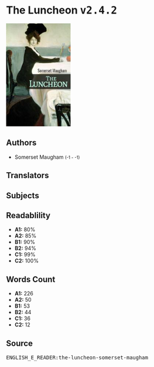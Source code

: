 # The Luncheon <kbd>v2.4.2</kbd>

![](./cover.medium.jpg "")

## Authors


 - Somerset Maugham <small>(-1 - -1)</small>

## Translators



## Subjects



## Readablility


 - **A1:** 80%
 - **A2:** 85%
 - **B1:** 90%
 - **B2:** 94%
 - **C1:** 99%
 - **C2:** 100%

## Words Count


 - **A1:** 226
 - **A2:** 50
 - **B1:** 53
 - **B2:** 44
 - **C1:** 36
 - **C2:** 12

## Source


<kbd>ENGLISH_E_READER:the-luncheon-somerset-maugham</kbd>

